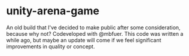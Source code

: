 # unity-arena-game
An old build that I've decided to make public after some consideration, because why not? Codeveloped with @mbfuer.
This code was written a while ago, but maybe an update will come if we feel significant improvements in quality or concept.
